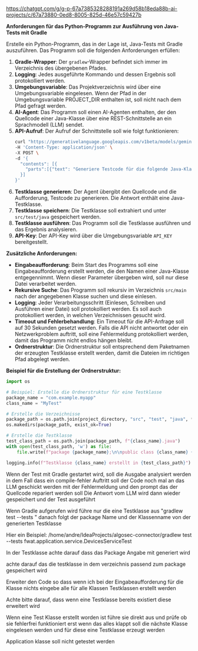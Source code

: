  
https://chatgpt.com/g/g-p-67a7385328288191a269d58b18eda88b-ai-projects/c/67a73880-0ed8-8005-825d-46e57c59427b

**Anforderungen für das Python-Programm zur Ausführung von Java-Tests mit Gradle**

Erstelle ein Python-Programm, das in der Lage ist, Java-Tests mit Gradle auszuführen. Das Programm soll die folgenden Anforderungen erfüllen:

1. **Gradle-Wrapper**: Der `gradlew`-Wrapper befindet sich immer im Verzeichnis des übergebenen Pfades.
2. **Logging**: Jedes ausgeführte Kommando und dessen Ergebnis soll protokolliert werden.
3. **Umgebungsvariable**: Das Projektverzeichnis wird über eine Umgebungsvariable eingelesen. Wenn der Pfad in der Umgebungsvariable PROJECT_DIR enthalten ist, soll nicht nach dem Pfad gefragt werden.
4. **AI-Agent**: Das Programm soll einen AI-Agenten enthalten, der den Quellcode einer Java-Klasse über eine REST-Schnittstelle an ein Sprachmodell (LLM) sendet.
5. **API-Aufruf**: Der Aufruf der Schnittstelle soll wie folgt funktionieren:
   ```sh
   curl "https://generativelanguage.googleapis.com/v1beta/models/gemini-1.5-flash:generateContent?key=GEMINI_API_KEY" \
   -H 'Content-Type: application/json' \
   -X POST \
   -d '{
     "contents": [{
       "parts":[{"text": "Generiere Testcode für die folgende Java-Klasse: ..."}]
     }]
   }'
   ```
6. **Testklasse generieren**: Der Agent übergibt den Quellcode und die Aufforderung, Testcode zu generieren. Die Antwort enthält eine Java-Testklasse.
7. **Testklasse speichern**: Die Testklasse soll extrahiert und unter `src/test/java` gespeichert werden.
8. **Testklasse ausführen**: Das Programm soll die Testklasse ausführen und das Ergebnis analysieren.
9. **API-Key**: Der API-Key wird über die Umgebungsvariable `API_KEY` bereitgestellt.

**Zusätzliche Anforderungen:**

- **Eingabeaufforderung**: Beim Start des Programms soll eine Eingabeaufforderung erstellt werden, die den Namen einer Java-Klasse entgegennimmt. Wenn dieser Parameter übergeben wird, soll nur diese Datei verarbeitet werden.
- **Rekursive Suche**: Das Programm soll rekursiv im Verzeichnis `src/main` nach der angegebenen Klasse suchen und diese einlesen.
- **Logging**: Jeder Verarbeitungsschritt (Einlesen, Schreiben und Ausführen einer Datei) soll protokolliert werden. Es soll auch protokolliert werden, in welchen Verzeichnissen gesucht wird.
- **Timeout und Fehlerbehandlung**: Ein Timeout für die API-Anfrage soll auf 30 Sekunden gesetzt werden. Falls die API nicht antwortet oder ein Netzwerkproblem auftritt, soll eine Fehlermeldung protokolliert werden, damit das Programm nicht endlos hängen bleibt.
- **Ordnerstruktur**: Die Ordnerstruktur soll entsprechend dem Paketnamen der erzeugten Testklasse erstellt werden, damit die Dateien im richtigen Pfad abgelegt werden.

**Beispiel für die Erstellung der Ordnerstruktur:**
```python
import os

# Beispiel: Erstelle die Ordnerstruktur für eine Testklasse
package_name = "com.example.myapp"
class_name = "MyTest"

# Erstelle die Verzeichnisse
package_path = os.path.join(project_directory, "src", "test", "java", *package_name.split('.'))
os.makedirs(package_path, exist_ok=True)

# Erstelle die Testklasse
test_class_path = os.path.join(package_path, f"{class_name}.java")
with open(test_class_path, 'w') as file:
    file.write(f"package {package_name};\n\npublic class {class_name} {{\n    // Testmethoden hier\n}}\n")

logging.info(f"Testklasse {class_name} erstellt in {test_class_path}")
```
 

Wenn der Test mit Gradle gestartet wird, soll die Ausgabe analysiert werden in dem Fall dass ein compile-fehler Auftritt soll der Code noch mal an das LLM geschickt werden mit der Fehlermeldung und den prompt das der Quellcode repariert werden soll
Die Antwort vom LLM wird dann wieder gespeichert und der Test ausgeführt

Wenn Gradle aufgerufen wird führe nur die eine Testklasse aus
"gradlew test --tests " danach folgt der package Name und der Klassenname von der generierten Testklasse

Hier ein Beispiel:
/home/andre/IdeaProjects/algosec-connector/gradlew test --tests fwat.application.service.DevicesServiceTest

In der Testklasse achte darauf dass das Package Angabe mit generiert wird

achte darauf das die testklasse in dem verzeichnis passend zum package gespeichert wird

Erweiter den Code so dass wenn ich bei der Eingabeaufforderung für die Klasse nichts eingebe alle für alle Klassen Testklassen erstellt werden

Achte bitte darauf, dass wenn eine Testklasse bereits existiert diese erweitert wird

Wenn eine Test Klasse erstellt worden ist führe sie direkt aus und prüfe ob sie fehlerfrei funktioniert erst wenn das alles klappt soll die nächste Klasse eingelesen werden und für diese eine Testklasse erzeugt werden

Application klasse soll nicht getestet werden